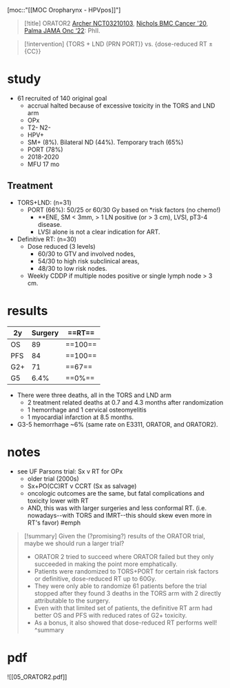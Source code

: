 [moc::"[[MOC Oropharynx - HPVpos]]"]
>[!title]
> ORATOR2 [Archer NCT03210103](https://clinicaltrials.gov/ct2/show/NCT03210103.), [Nichols BMC Cancer '20](https://www.ncbi.nlm.nih.gov/pubmed/32059705), [Palma JAMA Onc ‘22](https://jamanetwork.com/journals/jamaoncology/article-abstract/2791675): PhII. 

>[!intervention] 
> {TORS + LND (PRN PORT)} vs. {dose-reduced RT ± {CC}}

# study
- 61 recruited of 140 original goal
	- accrual halted because of excessive toxicity in the TORS and LND arm
	- OPx
	- T2- N2-
	- HPV+
	- SM+ (8%). Bilateral ND (44%). Temporary trach (65%)
	- PORT (78%)
	- 2018-2020
	- MFU 17 mo

## Treatment
- TORS+LND: (n=31)
	- PORT (66%): 50/25 or 60/30 Gy based on \*risk factors (no chemo!)
		- *\*ENE, SM < 3mm, > 1 LN positive (or > 3 cm), LVSI, pT3-4 disease.
		- LVSI alone is not a clear indication for ART. 
- Definitive RT: (n=30)
	- Dose reduced (3 levels)
		- 60/30 to GTV and involved nodes,
		- 54/30 to high risk subclinical areas,
		- 48/30 to low risk nodes.
	- Weekly CDDP if multiple nodes positive or single lymph node > 3 cm.

# results
| 2y  | Surgery | ==RT==  |
| --- | ------- | ------- |
| OS  | 89      | ==100== |
| PFS | 84      | ==100== |
| G2+ | 71      | ==67==  |
| G5  | 6.4%    | ==0%==  |
    
- There were three deaths, all in the TORS and LND arm
	- 2 treatment related deaths at 0.7 and 4.3 months after randomization
	- 1 hemorrhage and 1 cervical osteomyelitis
	- 1 myocardial infarction at 8.5 months. 
- G3-5 hemorrhage ~6% (same rate on E3311, ORATOR, and ORATOR2).

# notes
- see UF Parsons trial: Sx v RT for OPx
	- older trial (2000s)
	- Sx+PO(CC)RT v CCRT (Sx as salvage)
	- oncologic outcomes are the same, but fatal complications and toxicity lower with RT
	- AND, this was with larger surgeries and less conformal RT. (i.e. nowadays--with TORS and IMRT--this should skew even more in RT's favor) #emph  

>[!summary] 
> Given the (?promising?) results of the ORATOR trial, maybe we should run a larger trial?
> - ORATOR 2 tried to succeed where ORATOR failed but they only succeeded in making the point more emphatically. 
> - Patients were randomized to TORS+PORT for certain risk factors or definitive, dose-reduced RT up to 60Gy. 
> - They were only able to randomize 61 patients before the trial stopped after they found 3 deaths in the TORS arm with 2 directly attributable to the surgery.
> - Even with that limited set of patients, the definitive RT arm had better OS and PFS with reduced rates of G2+ toxicity. 
> - As a bonus, it also showed that dose-reduced RT performs well!
>^summary

# pdf
![[05_ORATOR2.pdf]]